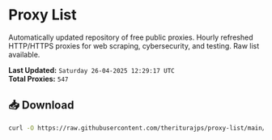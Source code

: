 # Proxy List

Automatically updated repository of free public proxies. Hourly refreshed HTTP/HTTPS proxies for web scraping, cybersecurity, and testing. Raw list available.

**Last Updated:** `Saturday 26-04-2025 12:29:17 UTC`  
**Total Proxies:** `547`

## 📥 Download
```bash
curl -O https://raw.githubusercontent.com/theriturajps/proxy-list/main/proxies.txt
